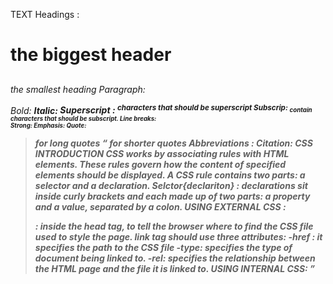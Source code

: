 TEXT
Headings : <h1> the biggest header <h2> <h3> <h4> <h5> <h6> the smallest heading
Paragraph: <p>
Bold: <b> 
Italic: <i>
Superscript  : <sup>  characters that should be superscript 
Subscrip: <sub> contain characters that should be subscript. 
Line breaks: <br> 
Strong: <strong>
Emphasis: <em>
Quote: <blockquote> for long quotes <q> for shorter quotes
Abbreviations : <abbr>
Citation: <cite>
CSS INTRODUCTION
CSS works by associating rules with HTML elements. These rules govern how the content of specified elements should be displayed. A CSS rule contains two parts: a selector and a declaration.
Selctor{declariton} : declarations sit inside curly brackets and each made up of two parts: a property and a value, separated by a colon.
USING EXTERNAL CSS :
<link> : inside the head tag, to tell the browser where to find the CSS file used to style the page.
link tag should use three attributes:
-href : it specifies the path to the CSS file
-type: specifies the type of document being linked to.
-rel:  specifies the relationship between the HTML page and the file it is linked to. 
USING INTERNAL CSS: <style> tag inside the head
BASIC JAVASCRIPT INSTRUCTIONS 
script: 
it is series of instructions that a computer can follow to achieve a goal. and to write a script you need to set your goals and a list of tasks you need to accomplish, define the goal, design the script (flow chart), code each step. each task may be broken into many steps, and everything you wrote or design in you in your flow chart needs to be written in a language that the computer can understand.
VARIABLES: 
Declaring: creating a variable and giving it a name
var quantity;
ASSING VARIBLE TO A VALUE: to tell what information you like to store in it.
var quantity = 6;
OPPERATORS: they allow programmers to create a single value from one or more values. 
arithmetic operators:
addition + , subtraction - , division / , multiplication * , modules %. 
 (Links to an external site.)string operator :
( +) is the only string operator, and it is used to join two or more strings to create a single value.
DECISIONS AND LOOPS
comparison operators usually return values of true or false.
1- == equal to: compares two values to see if they are the same 
2- != not equal to: compare two values to see if they are not the sams.
3- === strict equal to: checks both value and data type is the same
4- !== strict not equal to: checks both the value and the data type is not the same
5- > greater than 
6- < less than 
7- >= greater than or equal to
8- <= less than or equal to 
logical operators allow you to compare the results more than one.
1- && logical and: test more than one condition 
2-|| logical or: test at least one condition 
3-! logical not: takes a single boolean value and inverts it 
loops check a condition and there is three types:
1- for: if you need to run a code specific number of time 
2- while: if you don't know how many times you want to run the code
3- do while: it will always run the condition inside the curly brackets 
loop counters: its made of three statements initialization, condition, and update.